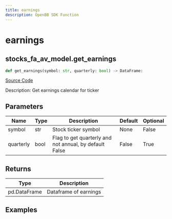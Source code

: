 ```yaml
---
title: earnings
description: OpenBB SDK Function
---
```


# earnings

## stocks_fa_av_model.get_earnings

```python title='openbb_terminal/stocks/fundamental_analysis/av_model.py'
def get_earnings(symbol: str, quarterly: bool) -> DataFrame:
```
[Source Code](https://github.com/OpenBB-finance/OpenBBTerminal/tree/main/openbb_terminal/stocks/fundamental_analysis/av_model.py#L430)

Description: Get earnings calendar for ticker

## Parameters

| Name | Type | Description | Default | Optional |
| ---- | ---- | ----------- | ------- | -------- |
| symbol | str | Stock ticker symbol | None | False |
| quarterly | bool | Flag to get quarterly and not annual, by default False | False | True |

## Returns

| Type | Description |
| ---- | ----------- |
| pd.DataFrame | Dataframe of earnings |

## Examples

